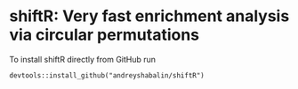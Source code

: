 # shiftR: Very fast enrichment analysis via circular permutations

To install shiftR directly from GitHub run

```
devtools::install_github("andreyshabalin/shiftR")
```
